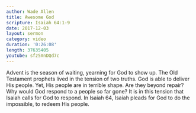 ```yaml
---
author: Wade Allen
title: Awesome God
scripture: Isaiah 64:1-9
date: 2017-12-03
layout: sermon
category: video
duration: '0:26:08' 
length: 37635405
youtube: sfz5XnDQd7c
---
```


Advent is the season of waiting, yearning for God to show up. The Old Testament prophets lived in the tension of two truths. God is able to deliver His people. Yet, His people are in terrible shape. Are they beyond repair? Why would God respond to a people so far gone? It is in this tension that Isaiah calls for God to respond. In Isaiah 64, Isaiah pleads for God to do the impossible, to redeem His people.
